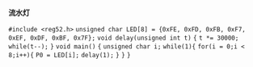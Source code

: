 **流水灯**

`#include <reg52.h>`
`unsigned char LED[8] = {0xFE, 0xFD, 0xFB, 0xF7, 0xEF, 0xDF, 0xBF, 0x7F};`
`void delay(unsigned int t)`
`{`
		`t *= 30000;`
		`while(t--);`
`}`
`void main()`
`{`
	`unsigned char i;`
	`while(1){`
	`for(i = 0;i < 8;i++){`
		`P0 = LED[i];`
		`delay(1);`
	`}` 
	`}`
`}`

